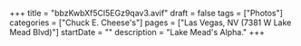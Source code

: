 +++
title = "bbzKwbXf5Cl5EGz9qav3.avif"
draft = false
tags = ["Photos"]
categories = ["Chuck E. Cheese's"]
pages = ["Las Vegas, NV (7381 W Lake Mead Blvd)"]
startDate = ""
description = "Lake Mead's Alpha."
+++
